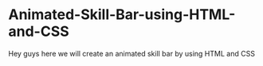 # Animated-Skill-Bar-using-HTML-and-CSS
Hey guys here we will create an animated skill bar by using HTML and CSS
